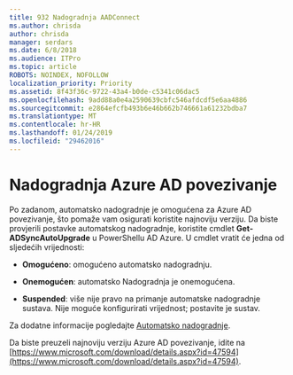 ```yaml
---
title: 932 Nadogradnja AADConnect
ms.author: chrisda
author: chrisda
manager: serdars
ms.date: 6/8/2018
ms.audience: ITPro
ms.topic: article
ROBOTS: NOINDEX, NOFOLLOW
localization_priority: Priority
ms.assetid: 8f43f36c-9722-43a4-b0de-c5341c06dac5
ms.openlocfilehash: 9add88a0e4a2590639cbfc546afdcdf5e6aa4886
ms.sourcegitcommit: e2864efcfb493b6e46b662b746661a61232bdba7
ms.translationtype: MT
ms.contentlocale: hr-HR
ms.lasthandoff: 01/24/2019
ms.locfileid: "29462016"
---
```

# <a name="upgrade-azure-ad-connect"></a>Nadogradnja Azure AD povezivanje

Po zadanom, automatsko nadogradnje je omogućena za Azure AD povezivanje, što pomaže vam osigurati koristite najnoviju verziju. Da biste provjerili postavke automatskog nadogradnje, koristite cmdlet **Get-ADSyncAutoUpgrade** u PowerShellu AD Azure. U cmdlet vratit će jedna od sljedećih vrijednosti: 
  
- **Omogućeno**: omogućeno automatsko nadogradnju. 
    
- **Onemogućen**: automatsko Nadogradnja je onemogućena. 
    
- **Suspended**: više nije pravo na primanje automatske nadogradnje sustava. Nije moguće konfigurirati vrijednost; postavite je sustav. 
    
Za dodatne informacije pogledajte [Automatsko nadogradnje](https://docs.microsoft.com/azure/active-directory/connect/active-directory-aadconnect-feature-automatic-upgrade).
  
Da biste preuzeli najnoviju verziju Azure AD povezivanje, idite na [https://www.microsoft.com/download/details.aspx?id=47594](https://www.microsoft.com/download/details.aspx?id=47594).
  

